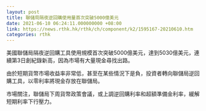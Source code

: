 ```yaml
---
layout: post
title: 聯儲局隔夜逆回購使用量首次突破5000億美元
date: 2021-06-10 06:24:11.000000000 +08:00
link: https://news.rthk.hk/rthk/ch/component/k2/1595167-20210610.htm
categories: rthk
---
```


美國聯儲局隔夜逆回購工具使用規模首次突破5000億美元，達到5030億美元，連續第3日創紀錄新高，因為市場有大量現金尋找出路。

由於短期貨幣市場收益率非常低，甚至在某些情況下是負，投資者轉向聯儲局逆回購工具，以零利率將現金存放在聯儲局。

市場關注，聯儲局下周貨幣政策會議，或上調逆回購利率和超額準備金利率，緩解短期利率下行壓力。
